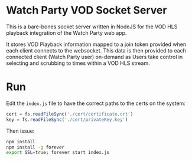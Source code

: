# Watch Party VOD Socket Server

This is a bare-bones socket server written in NodeJS for the VOD HLS playback integration of the Watch Party web app.

It stores VOD Playback information mapped to a join token provided when each client connects to the websocket. This data is then provided to each connected client (Watch Party user) on-demand as Users take control in selecting and scrubbing to times within a VOD HLS stream.

# Run

Edit the `index.js` file to have the correct paths to the certs on the system:

```js
cert = fs.readFileSync('./cert/certificate.crt')
key = fs.readFileSync('./cert/privateKey.key')
```

Then issue:

```sh
npm install
npm install -g forever
export SSL=true; forever start index.js
```
